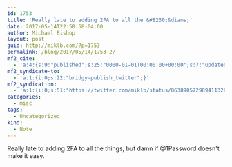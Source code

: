 ```yaml
---
id: 1753
title: 'Really late to adding 2FA to all the &#8230;&diams;'
date: 2017-05-14T22:58:58-04:00
author: Michael Bishop
layout: post
guid: http://miklb.com/?p=1753
permalink: /blog/2017/05/14/1753-2/
mf2_cite:
  - 'a:4:{s:9:"published";s:25:"0000-01-01T00:00:00+00:00";s:7:"updated";s:25:"0000-01-01T00:00:00+00:00";s:8:"category";a:1:{i:0;s:0:"";}s:6:"author";a:0:{}}'
mf2_syndicate-to:
  - 'a:1:{i:0;s:22:"bridgy-publish_twitter";}'
mf2_syndication:
  - 'a:1:{i:0;s:51:"https://twitter.com/miklb/status/863890572989411328";}'
categories:
  - misc
tags:
  - Uncategorized
kind:
  - Note
---
```

Really late to adding 2FA to all the things, but damn if @1Password doesn't make it easy.